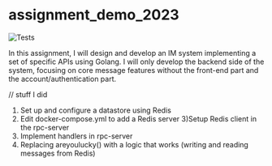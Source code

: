 # assignment_demo_2023

![Tests](https://github.com/TikTokTechImmersion/assignment_demo_2023/actions/workflows/test.yml/badge.svg)

In this assignment, I will design and develop an IM system implementing a set of specific APIs using Golang. I will only develop the backend side of the system, focusing on core message features without the front-end part and the account/authentication part.

// stuff I did
1) Set up and configure a datastore using Redis
2) Edit docker-compose.yml to add a Redis server
3)Setup Redis client in the rpc-server
4) Implement handlers in rpc-server
5) Replacing areyoulucky() with a logic that works (writing and reading messages from Redis)
